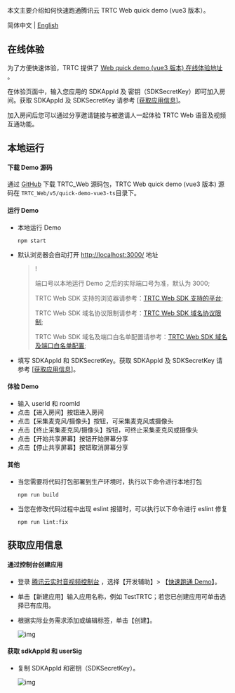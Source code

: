 本文主要介绍如何快速跑通腾讯云 TRTC Web quick demo (vue3 版本）。

简体中文 | [English](./README.md)

## 在线体验

为了方便快速体验，TRTC 提供了 [Web quick demo (vue3 版本) 在线体验地址](https://web.sdk.qcloud.com/trtc/webrtc/v5/demo/quick-demo-vue3-ts/index.html) 。

在体验页面中，输入您应用的 SDKAppId 及 密钥（SDKSecretKey）即可加入房间。获取 SDKAppId 及 SDKSecretKey 请参考 <a href="#getAppInfo">[获取应用信息]</a>。

加入房间后您可以通过分享邀请链接与被邀请人一起体验 TRTC Web 语音及视频互通功能。

## 本地运行

#### 下载 Demo 源码

通过 [GitHub](https://github.com/LiteAVSDK/TRTC_Web/v5) 下载 TRTC_Web 源码包，TRTC Web quick demo (vue3 版本) 源码在 `TRTC_Web/v5/quick-demo-vue3-ts`目录下。

#### 运行 Demo

- 本地运行 Demo

  ```shell
  npm start
  ```

- 默认浏览器会自动打开 [http://localhost:3000/](http://localhost:3000/) 地址

  > !
  >
  > 端口号以本地运行 Demo 之后的实际端口号为准，默认为 3000;
  >
  > TRTC Web SDK 支持的浏览器请参考：[TRTC Web SDK 支持的平台](https://cloud.tencent.com/document/product/647/17249#.E6.94.AF.E6.8C.81.E7.9A.84.E5.B9.B3.E5.8F.B0);
  >
  > TRTC Web SDK 域名协议限制请参考：[TRTC Web SDK 域名协议限制](https://cloud.tencent.com/document/product/647/17249#url-.E5.9F.9F.E5.90.8D.E5.8D.8F.E8.AE.AE.E9.99.90.E5.88.B6);
  >
  > TRTC Web SDK 域名及端口白名单配置请参考：[TRTC Web SDK 域名及端口白名单配置](https://cloud.tencent.com/document/product/647/34399#webrtc-.E9.9C.80.E8.A6.81.E9.85.8D.E7.BD.AE.E5.93.AA.E4.BA.9B.E7.AB.AF.E5.8F.A3.E6.88.96.E5.9F.9F.E5.90.8D.E4.B8.BA.E7.99.BD.E5.90.8D.E5.8D.95.EF.BC.9F);

+ 填写 SDKAppId 和 SDKSecretKey。获取 SDKAppId 及 SDKSecretKey 请参考 <a href="#getAppInfo">[获取应用信息]</a>。

#### 体验 Demo

- 输入 userId 和 roomId
- 点击【进入房间】按钮进入房间
- 点击【采集麦克风/摄像头】按钮，可采集麦克风或摄像头
- 点击【终止采集麦克风/摄像头】按钮，可终止采集麦克风或摄像头
- 点击【开始共享屏幕】按钮开始屏幕分享
- 点击【停止共享屏幕】按钮取消屏幕分享

#### 其他

- 当您需要将代码打包部署到生产环境时，执行以下命令进行本地打包

  ```shell
  npm run build
  ```

- 当您在修改代码过程中出现 eslint 报错时，可以执行以下命令进行 eslint 修复

  ```shell
  npm run lint:fix
  ```

<span id="getAppInfo"></span>

## 获取应用信息

#### 通过控制台创建应用

- 登录 [腾讯云实时音视频控制台](https://console.cloud.tencent.com/trtc) ，选择【开发辅助】> 【[快速跑通 Demo](https://console.cloud.tencent.com/trtc/quickstart)】。

- 单击【新建应用】输入应用名称，例如 TestTRTC；若您已创建应用可单击选择已有应用。

- 根据实际业务需求添加或编辑标签，单击【创建】。

  ![img](https://qcloudimg.tencent-cloud.cn/raw/7a75d25ff107b1bcc32fa67db9348442.png)

#### 获取 sdkAppId 和 userSig

- 复制 SDKAppId 和密钥（SDKSecretKey）。

  ![img](https://qcloudimg.tencent-cloud.cn/raw/fae7429a873a5d42df3f9dd701db2685.png)

